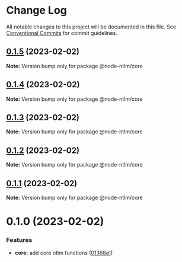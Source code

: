 # Change Log

All notable changes to this project will be documented in this file.
See [Conventional Commits](https://conventionalcommits.org) for commit guidelines.

## [0.1.5](https://github.com/skrtheboss/node-ntlm/compare/v0.1.4...v0.1.5) (2023-02-02)

**Note:** Version bump only for package @node-ntlm/core

## [0.1.4](https://github.com/skrtheboss/node-ntlm/compare/v0.1.3...v0.1.4) (2023-02-02)

**Note:** Version bump only for package @node-ntlm/core

## [0.1.3](https://github.com/skrtheboss/node-ntlm/compare/v0.1.2...v0.1.3) (2023-02-02)

**Note:** Version bump only for package @node-ntlm/core

## [0.1.2](https://github.com/skrtheboss/node-ntlm/compare/v0.1.1...v0.1.2) (2023-02-02)

**Note:** Version bump only for package @node-ntlm/core

## [0.1.1](https://github.com/skrtheboss/node-ntlm/compare/v0.1.0...v0.1.1) (2023-02-02)

**Note:** Version bump only for package @node-ntlm/core

# 0.1.0 (2023-02-02)

### Features

-   **core:** add core ntlm functions ([01368a1](https://github.com/skrtheboss/node-ntlm/commit/01368a15f2249c0fe6b8913d022771c4d41f629f))
